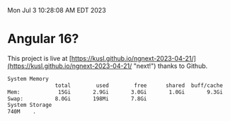 Mon Jul  3 10:28:08 AM EDT 2023

# Angular 16?


This project is live at [https://kusl.github.io/ngnext-2023-04-21/](https://kusl.github.io/ngnext-2023-04-21/ "next!") thanks to Github.

```bash
System Memory
               total        used        free      shared  buff/cache   available
Mem:            15Gi       2.9Gi       3.0Gi       1.0Gi       9.3Gi        10Gi
Swap:          8.0Gi       198Mi       7.8Gi
System Storage
740M	.
```
```bash
